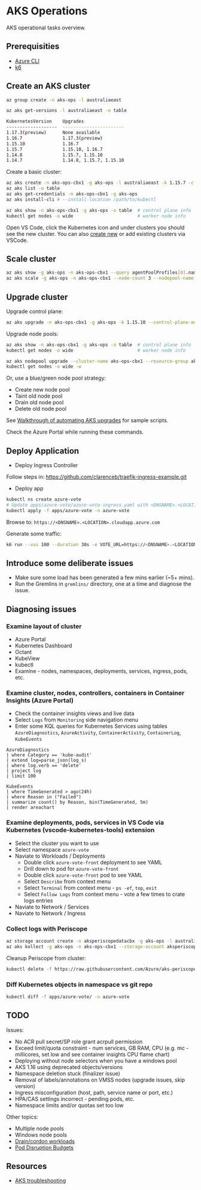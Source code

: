 AKS Operations
==============

AKS operational tasks overview.

Prerequisities
--------------

* [Azure CLI](https://docs.microsoft.com/en-us/cli/azure/install-azure-cli)
* [k6](https://k6.io/)

Create an AKS cluster
---------------------

```sh
az group create -n aks-ops -l australiaeast
```

```sh
az aks get-versions -l australiaeast -o table

KubernetesVersion    Upgrades
-------------------  -----------------------
1.17.3(preview)      None available
1.16.7               1.17.3(preview)
1.15.10              1.16.7
1.15.7               1.15.10, 1.16.7
1.14.8               1.15.7, 1.15.10
1.14.7               1.14.8, 1.15.7, 1.15.10
```

Create a basic cluster:

```sh
az aks create -n aks-ops-cbx1 -g aks-ops -l australiaeast -k 1.15.7 -c 2 -a monitoring --generate-ssh-keys
az aks list -o table
az aks get-credentials -n aks-ops-cbx1 -g aks-ops
az aks install-cli # --install-location /path/to/kubectl

az aks show -n aks-ops-cbx1 -g aks-ops -o table  # control plane info
kubectl get nodes -o wide                        # worker node info
```

Open VS Code, click the Kubernetes icon and under clusters you should see the new cluster.
You can also [create new](https://code.visualstudio.com/docs/azure/kubernetes) or add existing clusters via VSCode.

Scale cluster
-------------

```sh
az aks show -g aks-ops -n aks-ops-cbx1 --query agentPoolProfiles[0].name
az aks scale -g aks-ops -n aks-ops-cbx1 --node-count 3 --nodepool-name nodepool1
```

Upgrade cluster
---------------

Upgrade control plane:

```sh
az aks upgrade -n aks-ops-cbx1 -g aks-ops -k 1.15.10 --control-plane-only --yes
```

Upgrade node pools:

```sh
az aks show -n aks-ops-cbx1 -g aks-ops -o table  # control plane info
kubectl get nodes -o wide                        # worker node info

az aks nodepool upgrade --cluster-name aks-ops-cbx1 --resource-group aks-ops -k 1.15.10 --name nodepool1
kubectl get nodes -o wide -w
```

Or, use a blue/green node pool strategy:

* Create new node pool
* Taint old node pool
* Drain old node pool
* Delete old node pool

See [Walkthrough of automating AKS upgrades](https://github.com/cloudnativegbb/aks-upgrades) for sample scripts.


Check the Azure Portal while running these commands.

Deploy Application
------------------

* Deploy Ingress Controller

Follow steps in: https://github.com/clarenceb/traefik-ingress-example.git

* Deploy app

```sh
kubectl ns create azure-vote
# Update apps/azure-vote/azure-vote-ingress.yaml with <DNSNAME>.<LOCATION> value
kubectl apply -f apps/azure-vote -n azure-vote
```

Browse to: `https://<DNSNAME>.<LOCATION>.cloudapp.azure.com`

Generate some traffic:

```sh
k6 run --vus 100 --duration 30s -e VOTE_URL=https://<DNSNAME>.<LOCATION>.cloudapp.azure.com/ generate-votes-test.js
```

Introduce some deliberate issues
--------------------------------

* Make sure some load has been generated a few mins earlier (~5+ mins).
* Run the Gremlins in `gremlins/` directory, one at a time and diagnose the issue.

Diagnosing issues
-----------------

### Examine layout of cluster

* Azure Portal
* Kubernetes Dashboard
* Octant
* KubeView
* kubectl
* Examine - nodes, namespaces, deployments, services, ingress, pods, etc.

### Examine cluster, nodes, controllers, containers in Container Insights (Azure Portal)

* Check the container insights views and live data
* Select `Logs` from `Monitoring` side navigation menu
* Enter some KQL queries for Kubernetes Services using tables `AzureDiagnostics`, `AzureActivity`, `ContainerActivity`, `ContainerLog`, `KubeEvents`

```kql
AzureDiagnostics
| where Category == 'kube-audit'
| extend log=parse_json(log_s)
| where log.verb == 'delete'
| project log
| limit 100
```

```kql
KubeEvents
| where TimeGenerated > ago(24h)
| where Reason in ("Failed")
| summarize count() by Reason, bin(TimeGenerated, 5m)
| render areachart
```

### Examine deployments, pods, services in VS Code via Kubernetes (vscode-kubernetes-tools) extension

* Select the cluster you want to use
* Select namespace `azure-vote`
* Naviate to Workloads / Deployments
    * Double click `azure-vote-front` deployment to see YAML
    * Drill down to pod for `azure-vote-front`
    * Double click `azure-vote-front` pod to see YAML
    * Select `Describe` from context menu
    * Select `Terminal` from context menu - `ps -ef`, `top`, `exit`
    * Select `Follow Logs` from context menu - vote a few times to crate logs entries
* Naviate to Network / Services
* Naviate to Network / Ingress

### Collect logs with Periscope

```sh
az storage account create -n aksperiscopedatacbx -g aks-ops -l australiaeast --sku Standard_LRS --kind StorageV2 --access-tier Hot
az aks kollect -g aks-ops -n aks-ops-cbx1 --storage-account aksperiscopedatacbx --container-logs azure-vote
```

Cleanup Periscope from cluster:

```sh
kubectl delete -f https://raw.githubusercontent.com/Azure/aks-periscope/master/deployment/aks-periscope.yaml -n aks-periscope
```

### Diff Kubernetes objects in namespace vs git repo

```sh
kubectl diff -f apps/azure-vote/ -n azure-vote
```

TODO
----

Issues:

* No ACR pull secret/SP role grant acrpull permission
* Exceed limit/quota constraint - num services, GB RAM, CPU (e.g. mc - millicores, set low and see container insights CPU flame chart)
* Deploying without node selectors when you have a windows pool
* AKS 1.16 using deprecated objects/versions
* Namespace deletion stuck (finalizer issue)
* Removal of labels/annotations on VMSS nodes (upgrade issues, skip version)
* Ingress misconfiguration (host, path, service name or port, etc.)
* HPA/CAS settings incorrect - pending pods, etc.
* Namespace limits and/or quotas set too low

Other topics:

* Multiple node pools
* Windows node pools
* [Drain/cordon workloads](https://kubernetes.io/docs/tasks/administer-cluster/safely-drain-node/)
* [Pod Disruption Budgets](https://kubernetes.io/docs/concepts/workloads/pods/disruptions/)

Resources
---------

* [AKS troubleshooting](https://docs.microsoft.com/en-us/azure/aks/troubleshooting)
